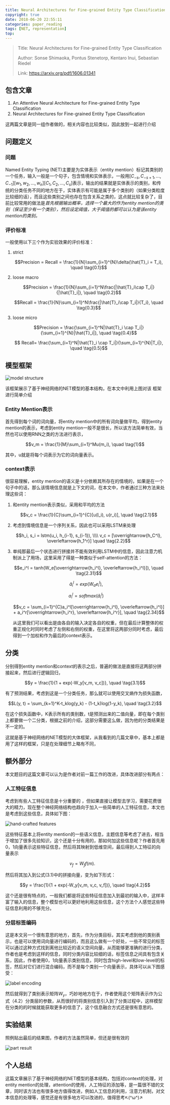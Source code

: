 ```yaml
---
title: Neural Architectures for Fine-grained Entity Type Classification 
copyright: true
date: 2018-06-20 22:55:11
categories: paper_reading
tags: [NET, representation]
top:
---
```


> Title: Neural Architectures for Fine-grained Entity Type Classification 
>
> Author: Sonse Shimaoka, Pontus Stenetorp, Kentaro Inui, Sebastian Riedel
>
> Link: https://arxiv.org/pdf/1606.01341

## 包含文章

1. An Attentive Neural Architecture for Fine-grained Entity Type Classification 
2. Neural Architectures for Fine-grained Entity Type Classification 

这两篇文章是同一组作者做的，相关内容也比较类似，因此放到一起进行介绍

## 问题定义

### 问题

Named Entity Typing (NET)主要是为实体表示（entity mention）标记其类别的一个任务，输入一般是一个句子，包含情境和实体表示，一般用$[C_{-s}, C_{-s+1}, ..., C_{-1}][w_1, w_2, ..., w_n][C_1, C_2, ..., C_s]$表示，输出的结果就是实体表示的类别，和传统的分类任务不同的地方在于，实体表示有可能是属于多个类别的（如果分类粒度比较细的话），而且这些类别之间也存在包含关系之类的，这点就比较复杂了，目前比较常用的做法是*首先根据输出概率，选择一个最大的作为entity mention的类别（保证至少有一个类别），然后设定阈值，大于阈值的都可以认为是该entity mention的类别。*

### 评价标准

一般使用以下三个作为实验效果的评价标准：

1. strict

   $$Precision = Recall = \frac{1}{N}\sum_{i=1}^{N}\delta(\hat{T}_i = T_i), \quad \tag{0.1}$$

2. loose macro

   $$Precision = \frac{1}{N}\sum_{i=1}^N\frac{|\hat{T}_i\cap T_i|}{|\hat{T}_i|}, \quad \tag{0.2}$$ 

   $$Recall = \frac{1}{N}\sum_{i=1}^N\frac{|\hat{T}_i\cap T_i|}{T_i}, \quad \tag{0.3}$$

3. loose micro

   $$Precision = \frac{\sum_{i=1}^N|\hat{T}_i \cap T_i|}{\sum_{i=1}^{N}|\hat{T}_i|}, \quad \tag{0.4}$$

   $$ Recall= \frac{\sum_{i=1}^N|\hat{T}_i \cap T_i|}{\sum_{i=1}^{N}|T_i|}, \quad \tag{0.5}$$



## 模型框架

![model structure](2018-06-20/2018-06-20-2.PNG)

该框架展示了基于神经网络的NET模型的基本结构，在本文中利用上图对该 框架进行简单介绍

### Entity Mention表示

首先得到每个词的词向量，将entity mention中的所有词向量做平均，得到entity mention的表示，考虑到entity mention一般不是很长，所以该方法简单有效，当然也可以使用RNN之类的方法进行表示，

$$v_m = \frac{1}{M}\sum_{i=1}^Mu(m_i), \quad \tag{1}$$

其中，u就是将每个词表示为它的词向量表示。

### context表示

很容易理解，entity mention的语义是十分依赖其所存在的情境的，如果是在一个句子中的话，那么该情境信息就是上下文的词，在本文中，作者通过三种方法来处理这些词：

1. 和entity mention表示类似，采用和平均的方法

   $$v_c = \frac{1}{C}\sum_{i=1}^{C}[u(l_i), u(r_i)], \quad \tag{2.1}$$

2. 考虑到情境信息是一个序列关系，因此也可以采用LSTM来处理

   $$h_i, s_i = lstm(u_i, h_{i-1}, s_{i-1}), \\\\ v_c = [\overrightarrow{h_C^l}, \overleftarrow{h_1^r}] \quad \tag{2.2}$$

3. 单纯那最后一个状态进行拼接并不能有效利用LSTM中的信息，因此注意力机制派上了用场，这里采用了得是一种类似于self-attention的方法：

   $$e_i^l = tanh(W_e[\overrightarrow{h_i^l}, \overleftarrow{h_i^l}]), \quad \tag{2.31}$$ 

   $$\widetilde{a}_i^l = exp(W_ae_i^l) , \quad \tag{2.32} $$

   $$ a_i^l = softmax(\widetilde{a}_i^l) \quad \tag{2.33}$$

   $$v_c = \sum_{i=1}^{C}a_i^l[\overrightarrow{h_i^l}, \overleftarrow{h_i^l}] + a_i^r[\overrightarrow{h_i^r}, \overleftarrow{h_i^r}], \quad \tag{2.34}$$

   从这里我们可以看出是由各自的输入决定各自的权重，但在最后计算整体的权重正规化时同时考虑了左侧和右侧的权重，在这里将这两部分同时考虑，最后得到一个加权和作为最后的context表示。

## 分类

分别得到entity mention和context的表示之后，普遍的做法是直接将这两部分拼接起来，然后进行逻辑回归，

$$y = \frac{1}{1 + exp(-W_y[v_m, v_c])}, \quad \tag{3.1}$$

有了预测结果，考虑到这是一个分类任务，那么就可以使用交叉熵作为损失函数，

$$L(y, t) = \sum_{k=1}^K-t_klog(y_k) - (1-t_k)log(1-y_k), \quad \tag{3.2}$$

在这个损失函数中，K表示所有的类别数，t是预测出来的二值向量，即在每个类别上都要做一个二分类，根据之前的介绍，这部分需要这么做，因为他的分类结果是不一定的。

这就是基于神经网络的NET模型的大体框架，从我看到的几篇文章中，基本上都是用了这样的框架，只是在处理细节上略有不同，

## 额外部分

本文题目的这篇文章可以认为是作者对前一篇工作的改进，具体改进部分有两点：

### 人工特征信息

考虑到有些人工特征信息是十分重要的 ，但如果直接让模型去学习，需要花费很大的精力，现在整个神经网络结构也趋向于加入一些简单的人工特征信息，本文也是考虑到这些信息，具体如下图：

![hand-crafted features](2018-06-20/2018-06-20-3.PNG)

这些特征基本上将entity mention的一些语义信息，主题信息等考虑了进去，相当于增加了很多先验知识，这个还是十分有用的，那如何加这些信息呢？作者首先用0，1向量表示这些特征信息，然后将其映射到低维空间，最后得到人工特征的向量表示

$$v_f = W_ff(m). \quad \tag{4.1}$$

然后将其加入到公式(3.1)中的拼接向量，变为如下形式：

$$y = \frac{1}{1 + exp(-W_y[v_m, v_c, v_f])}, \quad \tag{4.2}$$

这个还是很有特点的，一般我们都是将这些特征信息加入到最初的输入中，这样丰富了输入的信息，整个模型也可以更好地利用这些信息，这个方法个人感觉这些特征信息利用的不够充分。

### 分层标签编码

这是本文另一个很有意思的地方，首先，作为分类目标，其实考虑到他的类别表示，也是可以使用词向量进行编码的，而且这么做有一个好处，一些不常见的标签可以通过这种方式找到离他比较近的语义空间向量，从而能够更准确的进行分类，作者也是考虑到这样的信息，同时分类内容比较细的话，标签信息之间具有包含关系，因此，作者使用0，1向量表示类别信息，同时包含high-level和low-level的标签，然后对它们进行混合编码，而不是每个类别一个向量表示，具体可以从下图感受：

![label encoding](2018-06-20/2018-06-20-4.PNG)

然后就得到了类别表示矩阵$W_y$，巧妙地地方在于，作者使用这个矩阵表示作为公式（4.2）分类层的参数，从而很好的将类别信息引入到了分类过程中，这样模型在分类的的时候就能获取更多的信息了，这个信息融合方式还是很有意思的。

## 实验结果

照例贴出最后的结果图，作者的方法虽然简单，但还是很有效的

![part result](2018-06-20/2018-06-20-5.PNG)

## 个人总结

这篇文章展示了基于神经网络的NET模型的基本结构，包括对context的处理，对entity mention的处理，attention的使用，人工特征的添加等，是一篇很不错的文章，同时该方法也有很多地方值得改进，例如人工信息的利用，注意力机制，对文本信息的处理等，感觉还是有很多地方可以改进的，值得思考↖(^ω^)↗